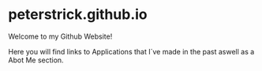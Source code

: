 # peterstrick.github.io
Welcome to my Github Website!

Here you will find links to Applications that I´ve made in the past aswell as a Abot Me section.
